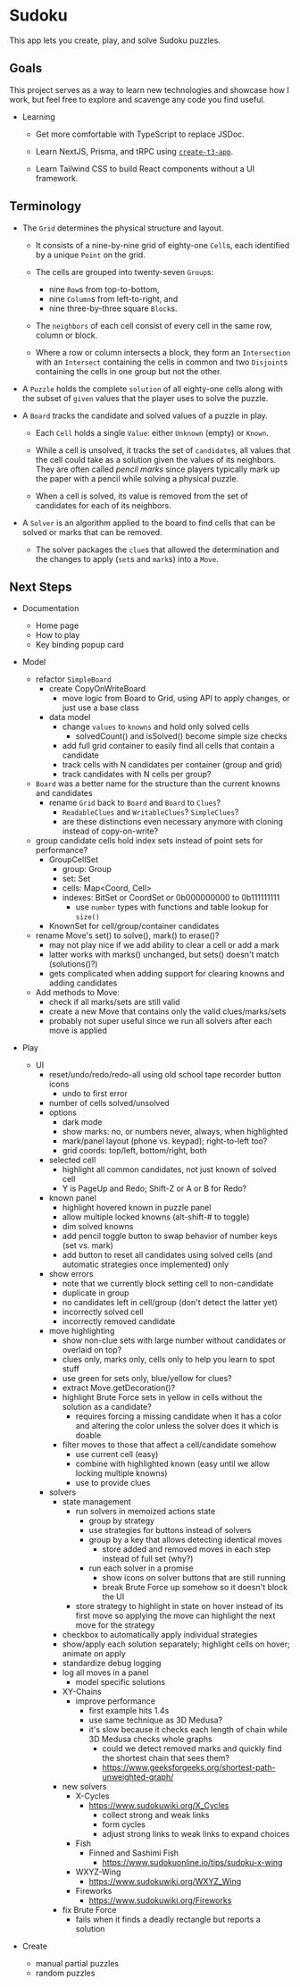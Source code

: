 # Sudoku

This app lets you create, play, and solve Sudoku puzzles.


## Goals

This project serves as a way to learn new technologies and showcase how I work,
but feel free to explore and scavenge any code you find useful.

- Learning

  - Get more comfortable with TypeScript to replace JSDoc. 

  - Learn NextJS, Prisma, and tRPC using [`create-t3-app`](https://create.t3.gg/).

  - Learn Tailwind CSS to build React components without a UI framework.


## Terminology

- The `Grid` determines the physical structure and layout.

  - It consists of a nine-by-nine grid of eighty-one `Cell`s,
    each identified by a unique `Point` on the grid.

  - The cells are grouped into twenty-seven `Group`s:
    - nine `Row`s from top-to-bottom,
    - nine `Column`s from left-to-right, and
    - nine three-by-three square `Block`s.

  - The `neighbors` of each cell consist of every cell in the same
    row, column or block.

  - Where a row or column intersects a block, they form an `Intersection`
    with an `Intersect` containing the cells in common and two `Disjoint`s
    containing the cells in one group but not the other.

- A `Puzzle` holds the complete `solution` of all eighty-one cells
  along with the subset of `given` values that the player uses
  to solve the puzzle.

- A `Board` tracks the candidate and solved values of a puzzle in play.

  - Each `Cell` holds a single `Value`: either `Unknown` (empty) or `Known`.

  - While a cell is unsolved, it tracks the set of `candidate`s, all values
    that the cell could take as a solution given the values of its neighbors.
    They are often called _pencil marks_ since players typically mark up the
    paper with a pencil while solving a physical puzzle.

  - When a cell is solved, its value is removed from the set of candidates
    for each of its neighbors.

- A `Solver` is an algorithm applied to the board to find cells that can
  be solved or marks that can be removed.

  - The solver packages the `clue`s that allowed the determination 
    and the changes to apply (`set`s and `mark`s) into a `Move`.


## Next Steps

- Documentation
  - Home page
  - How to play
  - Key binding popup card

- Model
  - refactor `SimpleBoard`
    - create CopyOnWriteBoard
      - move logic from Board to Grid, using API to apply changes, or just use a base class
    - data model
      - change `values` to `knowns` and hold only solved cells
        - solvedCount() and isSolved() become simple size checks
      - add full grid container to easily find all cells that contain a candidate
      - track cells with N candidates per container (group and grid)
      - track candidates with N cells per group?
  - `Board` was a better name for the structure than the current knowns and candidates
    - rename `Grid` back to `Board` and `Board` to `Clues`?
      - `ReadableClues` and `WritableClues`? `SimpleClues`?
      - are these distinctions even necessary anymore with cloning instead of copy-on-write? 
  - group candidate cells hold index sets instead of point sets for performance?
    - GroupCellSet
      - group: Group
      - set: Set<Cell>
      - cells: Map<Coord, Cell>
      - indexes: BitSet or CoordSet or 0b000000000 to 0b111111111
        - use `number` types with functions and table lookup for `size()`
    - KnownSet for cell/group/container candidates
  - rename Move's set() to solve(), mark() to erase()?
    - may not play nice if we add ability to clear a cell or add a mark
    - latter works with marks() unchanged, but sets() doesn't match (solutions()?)
    - gets complicated when adding support for clearing knowns and adding candidates
  - Add methods to Move:
    - check if all marks/sets are still valid
    - create a new Move that contains only the valid clues/marks/sets
    - probably not super useful since we run all solvers after each move is applied

- Play
  - UI
    - reset/undo/redo/redo-all using old school tape recorder button icons
      - undo to first error
    - number of cells solved/unsolved
    - options
      - dark mode
      - show marks: no, or numbers never, always, when highlighted
      - mark/panel layout (phone vs. keypad); right-to-left too?
      - grid coords: top/left, bottom/right, both
    - selected cell
      - highlight all common candidates, not just known of solved cell
      - Y is PageUp and Redo; Shift-Z or A or B for Redo?
    - known panel
      - highlight hovered known in puzzle panel
      - allow multiple locked knowns (alt-shift-# to toggle)
      - dim solved knowns
      - add pencil toggle button to swap behavior of number keys (set vs. mark)
      - add button to reset all candidates using solved cells (and automatic strategies once implemented) only
    - show errors
      - note that we currently block setting cell to non-candidate
      - duplicate in group
      - no candidates left in cell/group (don't detect the latter yet)
      - incorrectly solved cell
      - incorrectly removed candidate
    - move highlighting
      - show non-clue sets with large number without candidates or overlaid on top?
      - clues only, marks only, cells only to help you learn to spot stuff
      - use green for sets only, blue/yellow for clues?
      - extract Move.getDecoration()?
      - highlight Brute Force sets in yellow in cells without the solution as a candidate?
        - requires forcing a missing candidate when it has a color
          and altering the color unless the solver does it which is doable
      - filter moves to those that affect a cell/candidate somehow
        - use current cell (easy)
        - combine with highlighted known (easy until we allow locking multiple knowns)
        - use to provide clues
    - solvers
      - state management
        - run solvers in memoized actions state
          - group by strategy
          - use strategies for buttons instead of solvers
          - group by a key that allows detecting identical moves
            - store added and removed moves in each step instead of full set (why?)
          - run each solver in a promise
            - show icons on solver buttons that are still running
            - break Brute Force up somehow so it doesn't block the UI
        - store strategy to highlight in state on hover instead of its first move
          so applying the move can highlight the next move for the strategy
      - checkbox to automatically apply individual strategies
      - show/apply each solution separately; highlight cells on hover; animate on apply
      - standardize debug logging
      - log all moves in a panel
        - model specific solutions
      - XY-Chains
        - improve performance
          - first example hits 1.4s
          - use same technique as 3D Medusa?
          - it's slow because it checks each length of chain while 3D Medusa checks whole graphs
            - could we detect removed marks and quickly find the shortest chain that sees them?
            - https://www.geeksforgeeks.org/shortest-path-unweighted-graph/
      - new solvers
        - X-Cycles
          - https://www.sudokuwiki.org/X_Cycles
            - collect strong and weak links
            - form cycles
            - adjust strong links to weak links to expand choices
        - Fish
          - Finned and Sashimi Fish
            - https://www.sudokuonline.io/tips/sudoku-x-wing
        - WXYZ-Wing
          - https://www.sudokuwiki.org/WXYZ_Wing
        - Fireworks
          - https://www.sudokuwiki.org/Fireworks
      - fix Brute Force
        - fails when it finds a deadly rectangle but reports a solution

- Create
  - manual partial puzzles
  - random puzzles
